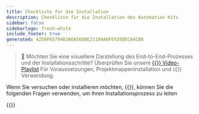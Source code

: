 ```yaml
---
title: Checkliste für die Installation
description: Checkliste für die Installation des Automation Kits
sidebar: false
sidebarlogo: fresh-white
include_footer: true
generated: 4258F6579483A6A56D0E21104A6FE435BECA4CB8
---
```


> 🎥 Möchten Sie eine visuellere Darstellung des End-to-End-Prozesses und der Installationsschritte? Überprüfen Sie unsere <a href='https://www.youtube.com/playlist?list=PLi9EhCY4z99VlRg4j7D1Or6XfXbUcEWZy' target='_blank'>{{<product-name>}} Video-Playlist</a> Für Voraussetzungen, Projektmappeninstallation und {{<product-name>}} Verwendung.

Wenn Sie versuchen oder installieren möchten, {{<product-name>}}, können Sie die folgenden Fragen verwenden, um Ihren Installationsprozess zu leiten

{{<questions name="/get-started/install-checklist.json" completed="Thank you for completing install checklist" showNavigationButtons=false >}}

